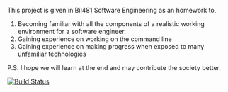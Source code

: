 This project is given in Bil481 Software Engineering as an homework to,

1. Becoming familiar with all the components of a realistic working environment for a software engineer.
2. Gaining experience on working on the command line
3. Gaining experience on making progress when exposed to many unfamiliar technologies




P.S. I hope we will learn at the end and may contribute the society better.

[![Build Status](https://travis-ci.org/AlperenElbasan/myDemoApp.svg?branch=master)](https://travis-ci.org/AlperenElbasan/myDemoApp)
